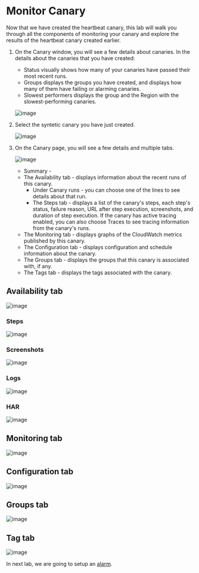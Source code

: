# Monitor Canary

Now that we have created the heartbeat canary, this lab will walk you through all the components of monitoring your canary and explore the results of the heartbeat canary created earlier.

1. On the Canary window, you will see a few details about canaries. In the details about the canaries that you have created:
   -  Status visually shows how many of your canaries have passed their most recent runs.
   -  Groups displays the groups you have created, and displays how many of them have failing or alarming canaries.
   -  Slowest performers displays the group and the Region with the slowest-performing canaries.

   ![image](https://user-images.githubusercontent.com/59352356/213904517-d5e78058-ff82-4afc-a5b8-f6d7ecb8cfa6.png)


2. Select the syntetic canary you have just created.

   ![image](https://user-images.githubusercontent.com/59352356/213904247-fe03baf0-f25c-4f5e-859b-c34805ee5cc1.png)

3. On the Canary page, you will see a few details and multiple tabs.

   ![image](https://user-images.githubusercontent.com/59352356/213904280-2ba99304-b087-480a-b87d-8f34f2fd6f6d.png)

   -  Summary - 
   -  The Availability tab - displays information about the recent runs of this canary.
      -  Under Canary runs - you can choose one of the lines to see details about that run.
      -  The Steps tab - displays a list of the canary's steps, each step's status, failure reason, URL after step execution, screenshots, and duration of step execution. If the canary has active tracing enabled, you can also choose Traces to see tracing information from the canary's runs.
   -  The Monitoring tab - displays graphs of the CloudWatch metrics published by this canary.
   -  The Configuration tab - displays configuration and schedule information about the canary.
   -  The Groups tab - displays the groups that this canary is associated with, if any.
   -  The Tags tab - displays the tags associated with the canary.
 
 ## Availability tab
 ![image](https://user-images.githubusercontent.com/59352356/213904862-4c096480-55a8-4cf9-ac17-98c269a791bd.png)

###   Steps
   ![image](https://user-images.githubusercontent.com/59352356/213904624-5e8d5aa5-cadf-4c89-af0b-349dafdfc492.png)
###   Screenshots
   ![image](https://user-images.githubusercontent.com/59352356/213904643-4b2d8f9e-c2c4-42a4-b8ac-dae0872978a5.png)
###   Logs
   ![image](https://user-images.githubusercontent.com/59352356/213904655-8b0a8cef-f4ba-4757-947e-eb021e462922.png)
###   HAR
   ![image](https://user-images.githubusercontent.com/59352356/213904665-b687aae0-4e13-42ee-8df4-d01ca213fe60.png)


## Monitoring tab
   ![image](https://user-images.githubusercontent.com/59352356/213904688-ee9ba227-d29d-4040-87d9-06aa56de54ed.png)

## Configuration tab
   ![image](https://user-images.githubusercontent.com/59352356/213904735-7dd8081a-4c66-4c7c-a0f2-af87c1b90943.png)

## Groups tab
   ![image](https://user-images.githubusercontent.com/59352356/213904778-fc5e0d02-fddf-46e5-a08f-c4a768dcdc2a.png)
   
## Tag tab
   ![image](https://user-images.githubusercontent.com/59352356/213904805-0f9cf604-ed92-4267-b0f5-ffe7d6427341.png)


In next lab, we are going to setup an [alarm](https://github.com/hseera/aws-observability-workshop/blob/main/cloudwatch/synthetic%20workshop/canary-alarms/README.md).

